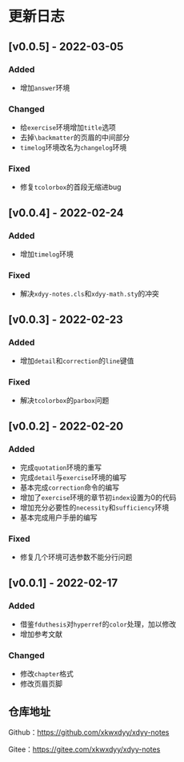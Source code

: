 # 更新日志

## [v0.0.5] - 2022-03-05

### Added

- 增加`answer`环境

### Changed

- 给`exercise`环境增加`title`选项
- 去掉`\backmatter`的页眉的中间部分
- `timelog`环境改名为`changelog`环境

### Fixed

- 修复`tcolorbox`的首段无缩进bug


## [v0.0.4] - 2022-02-24

### Added
- 增加`timelog`环境

### Fixed

- 解决`xdyy-notes.cls`和`xdyy-math.sty`的冲突

## [v0.0.3] - 2022-02-23

### Added
- 增加`detail`和`correction`的`line`键值

### Fixed
- 解决`tcolorbox`的`parbox`问题


## [v0.0.2] - 2022-02-20
### Added
- 完成`quotation`环境的重写
- 完成`detail`与`exercise`环境的编写
- 基本完成`correction`命令的编写
- 增加了`exercise`环境的章节初`index`设置为0的代码
- 增加充分必要性的`necessity`和`sufficiency`环境
- 基本完成用户手册的编写

### Fixed
- 修复几个环境可选参数不能分行问题

## [v0.0.1] - 2022-02-17

### Added
- 借鉴`fduthesis`对`hyperref`的`color`处理，加以修改
- 增加参考文献

### Changed
- 修改`chapter`格式
- 修改页眉页脚

## 仓库地址

Github：https://github.com/xkwxdyy/xdyy-notes

Gitee：https://gitee.com/xkwxdyy/xdyy-notes

